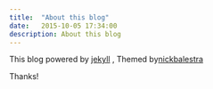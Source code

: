 ```yaml
---
title:  "About this blog"
date:   2015-10-05 17:34:00
description: About this blog
---
```



This blog powered by [jekyll] , Themed by[nickbalestra]

Thanks!

[jekyll]: https://github.com/jekyll/jekyll
[nickbalestra]: https://github.com/nickbalestra/kactus
